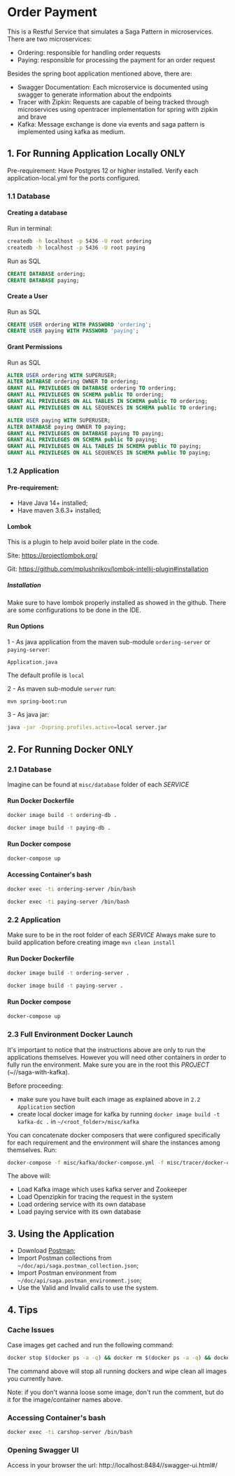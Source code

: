 # Order Payment

This is a Restful Service that simulates a Saga Pattern in microservices. There are two microservices:
- Ordering: responsible for handling order requests
- Paying: responsible for processing the payment for an order request

Besides the spring boot application mentioned above, there are:
- Swagger Documentation: Each microservice is documented using swagger to generate information about the endpoints
- Tracer with Zipkin: Requests are capable of being tracked through microservices using opentracer implementation for spring with zipkin and brave
- Kafka: Message exchange is done via events and saga pattern is implemented using kafka as medium.

## 1. For Running Application Locally ONLY

Pre-requirement: Have Postgres 12 or higher installed. Verify each application-local.yml for the ports configured.

### 1.1 Database

#### Creating a database

Run in terminal: 
```bash
createdb -h localhost -p 5436 -U root ordering
createdb -h localhost -p 5436 -U root paying
```

Run as SQL
```sql
CREATE DATABASE ordering;
CREATE DATABASE paying;
```

#### Create a User

Run as SQL
```sql
CREATE USER ordering WITH PASSWORD 'ordering';
CREATE USER paying WITH PASSWORD 'paying';
```

#### Grant Permissions

Run as SQL
```sql
ALTER USER ordering WITH SUPERUSER;
ALTER DATABASE ordering OWNER TO ordering;
GRANT ALL PRIVILEGES ON DATABASE ordering TO ordering;
GRANT ALL PRIVILEGES ON SCHEMA public TO ordering;
GRANT ALL PRIVILEGES ON ALL TABLES IN SCHEMA public TO ordering;
GRANT ALL PRIVILEGES ON ALL SEQUENCES IN SCHEMA public TO ordering;

ALTER USER paying WITH SUPERUSER;
ALTER DATABASE paying OWNER TO paying;
GRANT ALL PRIVILEGES ON DATABASE paying TO paying;
GRANT ALL PRIVILEGES ON SCHEMA public TO paying;
GRANT ALL PRIVILEGES ON ALL TABLES IN SCHEMA public TO paying;
GRANT ALL PRIVILEGES ON ALL SEQUENCES IN SCHEMA public TO paying;
```

### 1.2 Application

#### Pre-requirement: 
- Have Java 14+ installed;
- Have maven 3.6.3+ installed;

#### Lombok

This is a plugin to help avoid boiler plate in the code. 

Site: https://projectlombok.org/

Git: https://github.com/mplushnikov/lombok-intellij-plugin#installation

##### Installation

Make sure to have lombok properly installed as showed in the github. There are some configurations to be done in the IDE.

#### Run Options
1 - As java application from the maven sub-module `ordering-server` or `paying-server`: 
```
Application.java
```
The default profile is `local`


2 - As maven sub-module `server` run: 

```bash
mvn spring-boot:run
```

3 - As java jar:
```bash
java -jar -Dspring.profiles.active=local server.jar
``` 


## 2. For Running Docker ONLY

### 2.1 Database
Imagine can be found at `misc/database` folder of each *SERVICE*

#### Run Docker Dockerfile
```bash
docker image build -t ordering-db .

docker image build -t paying-db .
```

#### Run Docker compose 
```bash
docker-compose up
```

#### Accessing Container's bash
```bash
docker exec -ti ordering-server /bin/bash

docker exec -ti paying-server /bin/bash
```


### 2.2 Application
Make sure to be in the root folder of each *SERVICE*
Always make sure to build application before creating image `mvn clean install`

#### Run Docker Dockerfile
```bash
docker image build -t ordering-server .

docker image build -t paying-server .
```

#### Run Docker compose 
```bash
docker-compose up
```


### 2.3 Full Environment Docker Launch
It's important to notice that the instructions above are only to run the applications themselves. However you will need other containers
in order to fully run the environment. Make sure you are in the root this *PROJECT* (~/<path>/saga-with-kafka).


Before proceeding: 
- make sure you have built each image as explained above in `2.2 Application` section
- create local docker image for kafka by running `docker image build -t kafka-dc .` in `~/<root_folder>/misc/kafka`


You can concatenate docker composers that were configured specifically for each requirement and the environment will share the instances among
themselves. Run:

```bash
docker-compose -f misc/kafka/docker-compose.yml -f misc/tracer/docker-compose.yml -f ordering/docker-compose.yml -f paying/docker-compose.yml up
```

The above will:
- Load Kafka image which uses kafka server and Zookeeper
- Load Openzipkin for tracing the request in the system
- Load ordering service with its own database
- Load paying service with its own database 


## 3. Using the Application
- Download [Postman](https://www.getpostman.com/);
- Import Postman collections from `~/doc/api/saga.postman_collection.json`;
- Import Postman environment from `~/doc/api/saga.postman_environment.json`;
- Use the Valid and Invalid calls to use the system.


## 4. Tips
### Cache Issues
Case images get cached and run the following command:
```bash
docker stop $(docker ps -a -q) && docker rm $(docker ps -a -q) && docker rmi $(docker images -a -q)
```
The command above will stop all running dockers and wipe clean all images you currently have.

Note: if you don't wanna loose some image, don't run the comment, but do it for the image/container names above.

### Accessing Container's bash
```bash
docker exec -ti carshop-server /bin/bash
```

### Opening Swagger UI
Access in your browser the url: http://localhost:8484/<service>/swagger-ui.html#/
